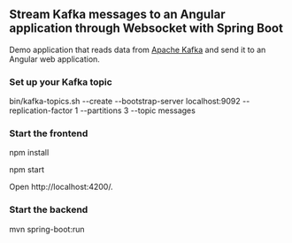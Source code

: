 ## Stream Kafka messages to an Angular application through Websocket with Spring Boot
Demo application that reads data from [Apache Kafka](https://kafka.apache.org/) and send it to an Angular web application.

### Set up your Kafka topic

bin/kafka-topics.sh --create --bootstrap-server localhost:9092 --replication-factor 1 --partitions 3 --topic messages

### Start the frontend

npm install

npm start

Open http://localhost:4200/.

### Start the backend

mvn spring-boot:run


